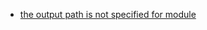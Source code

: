 - [the output path is not specified for module](http://blog.csdn.net/lyzhou1107/article/details/46969959)
